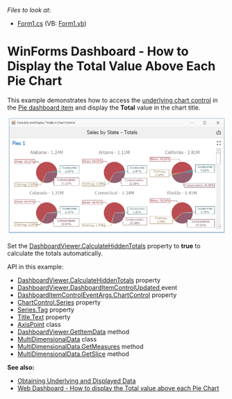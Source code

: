 <!-- default file list -->
*Files to look at*:

* [Form1.cs](./CS/TotalsInChartsExample/Form1.cs) (VB: [Form1.vb](./VB/TotalsInChartsExample/Form1.vb))
<!-- default file list end -->
# WinForms Dashboard - How to Display the Total Value Above Each Pie Chart

This example demonstrates how to access the [underlying chart control](https://docs.devexpress.com/Dashboard/18019) in the [Pie dashboard item](https://docs.devexpress.com/Dashboard/15262) and display the **Total** value in the chart title.

![screenshot](./images/screenshot.png)

Set the [DashboardViewer.CalculateHiddenTotals](https://docs.devexpress.com/Dashboard/DevExpress.DashboardWin.DashboardViewer.CalculateHiddenTotals) property to **true** to calculate the totals automatically. 

API in this example:

* [DashboardViewer.CalculateHiddenTotals](https://docs.devexpress.com/Dashboard/DevExpress.DashboardWin.DashboardViewer.CalculateHiddenTotals) property
* [DashboardViewer.DashboardItemControlUpdated ](https://docs.devexpress.com/Dashboard/DevExpress.DashboardWin.DashboardViewer.DashboardItemControlUpdated) event
* [DashboardItemControlEventArgs.ChartControl](https://docs.devexpress.com/Dashboard/DevExpress.DashboardWin.DashboardItemControlEventArgs.ChartControl) property
* [ChartControl.Series](https://docs.devexpress.com/WindowsForms/DevExpress.XtraCharts.ChartControl.Series) property
* [Series.Tag](https://docs.devexpress.com/CoreLibraries/DevExpress.XtraCharts.ChartElement.Tag) property
* [Title.Text](https://docs.devexpress.com/CoreLibraries/DevExpress.XtraCharts.Title.Text) property
* [AxisPoint](https://docs.devexpress.com/Dashboard/DevExpress.DashboardCommon.ViewerData.AxisPoint) class
* [DashboardViewer.GetItemData](https://docs.devexpress.com/Dashboard/DevExpress.DashboardWin.DashboardViewer.GetItemData(System.String)) method
* [MultiDimensionalData](https://docs.devexpress.com/Dashboard/DevExpress.DashboardCommon.ViewerData.MultiDimensionalData) class
* [MultiDimensionalData.GetMeasures](https://docs.devexpress.com/Dashboard/DevExpress.DashboardCommon.ViewerData.MultiDimensionalData.GetMeasures) method
* [MultiDimensionalData.GetSlice](https://docs.devexpress.com/Dashboard/DevExpress.DashboardCommon.ViewerData.MultiDimensionalData.GetSlice.overloads) method


**See also:**

* [Obtaining Underlying and Displayed Data](https://docs.devexpress.com/Dashboard/17269/creating-the-designer-and-viewer-applications/winforms-viewer/obtaining-underlying-and-displayed-data)
* [Web Dashboard - How to display the Total value above each Pie Chart](https://github.com/DevExpress-Examples/how-to-display-the-total-value-above-each-pie-chart-t543185)
